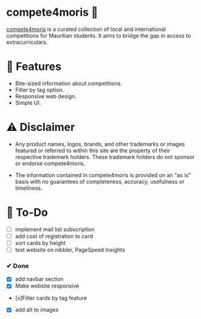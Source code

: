 # compete4moris 🥇

[compete4moris](https://github.com/creme332/compete4moris) is a curated collection of local and international competitions for Mauritian students. It aims to bridge the gap in access to extracurriculars. 

# 🚀 Features
- Bite-sized information about competitions.
- Filter by tag option.
- Responsive web design.
- Simple UI.

# ⚠ Disclaimer 
- Any product names, logos, brands, and other trademarks or images featured or referred to within this site are the property of their respective trademark holders. These trademark holders do not sponsor or endorse compete4moris. 

- The information contained in compete4moris is provided on an "as is" basis with no guarantees of completeness, accuracy, usefulness or timeliness.

# 🔨 To-Do
- [ ] implement mail list subscription
- [ ] add cost of registration to card
- [ ] sort cards by height
- [ ] test website on nibbler, PageSpeed Insights

### ✔ Done
- [x] add navbar section
- [x] Make website responsive
- [x]Filter cards by tag feature
- [x] add alt to images


